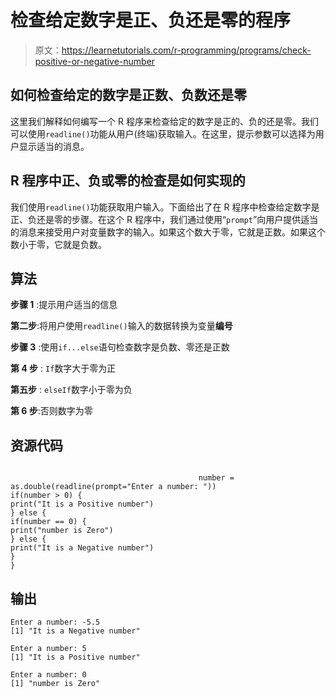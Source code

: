 # 检查给定数字是正、负还是零的程序

> 原文：<https://learnetutorials.com/r-programming/programs/check-positive-or-negative-number>

## 如何检查给定的数字是正数、负数还是零

这里我们解释如何编写一个 R 程序来检查给定的数字是正的、负的还是零。我们可以使用`readline()`功能从用户(终端)获取输入。在这里，提示参数可以选择为用户显示适当的消息。

## R 程序中正、负或零的检查是如何实现的

我们使用`readline()`功能获取用户输入。下面给出了在 R 程序中检查给定数字是正、负还是零的步骤。在这个 R 程序中，我们通过使用“`prompt`”向用户提供适当的消息来接受用户对变量数字的输入。如果这个数大于零，它就是正数。如果这个数小于零，它就是负数。

## 算法

**步骤 1** :提示用户适当的信息

**第二步**:将用户使用`readline()`输入的数据转换为变量**编号**

**步骤 3** :使用`if...else`语句检查数字是负数、零还是正数

**第 4 步** : `If`数字大于零为正

**第五步** : `elseIf`数字小于零为负

**第 6 步**:否则数字为零

## 资源代码

```

                                          number = as.double(readline(prompt="Enter a number: "))
if(number > 0) {
print("It is a Positive number")
} else {
if(number == 0) {
print("number is Zero")
} else {
print("It is a Negative number")
}
}

```

## 输出

```
Enter a number: -5.5
[1] "It is a Negative number"

Enter a number: 5
[1] "It is a Positive number"

Enter a number: 0
[1] "number is Zero"
```